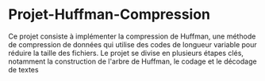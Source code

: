 # Projet-Huffman-Compression
Ce projet consiste à implémenter la compression de Huffman, une méthode de compression de données qui utilise des codes de longueur variable pour réduire la taille des fichiers. Le projet se divise en plusieurs étapes clés, notamment la construction de l'arbre de Huffman, le codage et le décodage de textes
